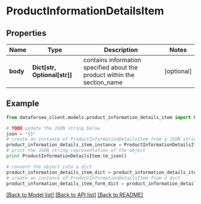 # ProductInformationDetailsItem


## Properties

Name | Type | Description | Notes
------------ | ------------- | ------------- | -------------
**body** | **Dict[str, Optional[str]]** | contains information specified about the product within the section_name | [optional] 

## Example

```python
from dataforseo_client.models.product_information_details_item import ProductInformationDetailsItem

# TODO update the JSON string below
json = "{}"
# create an instance of ProductInformationDetailsItem from a JSON string
product_information_details_item_instance = ProductInformationDetailsItem.from_json(json)
# print the JSON string representation of the object
print ProductInformationDetailsItem.to_json()

# convert the object into a dict
product_information_details_item_dict = product_information_details_item_instance.to_dict()
# create an instance of ProductInformationDetailsItem from a dict
product_information_details_item_form_dict = product_information_details_item.from_dict(product_information_details_item_dict)
```
[[Back to Model list]](../README.md#documentation-for-models) [[Back to API list]](../README.md#documentation-for-api-endpoints) [[Back to README]](../README.md)


